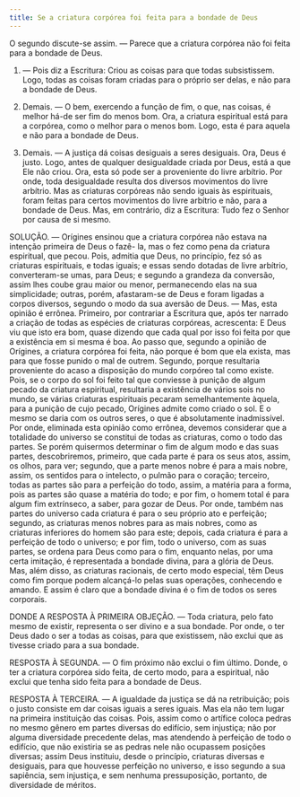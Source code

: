 ```yaml
---
title: Se a criatura corpórea foi feita para a bondade de Deus
---
```


O segundo discute-se assim. — Parece que a criatura corpórea não foi feita para a bondade de Deus.  

1. — Pois diz a Escritura: Criou as coisas para que todas subsistissem. Logo, todas as coisas foram criadas para o próprio ser delas, e não para a bondade de Deus.  

2. Demais. — O bem, exercendo a função de fim, o que, nas coisas, é melhor há-de ser fim do menos bom. Ora, a criatura espiritual está para a corpórea, como o melhor para o menos bom. Logo, esta é para aquela e não para a bondade de Deus.  

3. Demais. — A justiça dá coisas desiguais a seres desiguais. Ora, Deus é justo. Logo, antes de qualquer desigualdade criada por Deus, está a que Ele não criou. Ora, esta só pode ser a proveniente do livre arbítrio. Por onde, toda desigualdade resulta dos diversos movimentos do livre arbítrio. Mas as criaturas corpóreas não sendo iguais às espirituais, foram feitas para certos movimentos do livre arbítrio e não, para a bondade de Deus.  Mas, em contrário, diz a Escritura: Tudo fez o Senhor por causa de si mesmo.  

SOLUÇÃO. — Orígines ensinou que a criatura corpórea não estava na intenção primeira de Deus o fazê- la, mas o fez como pena da criatura espiritual, que pecou. Pois, admitia que Deus, no princípio, fez só as criaturas espirituais, e todas iguais; e essas sendo dotadas de livre arbítrio, converteram-se umas, para Deus; e segundo a grandeza da conversão, assim lhes coube grau maior ou menor, permanecendo elas na sua simplicidade; outras, porém, afastaram-se de Deus e foram ligadas a corpos diversos, segundo o modo da sua aversão de Deus. — Mas, esta opinião é errônea. Primeiro, por contrariar a Escritura que, após ter narrado a criação de todas as espécies de criaturas corpóreas, acrescenta: E Deus viu que isto era bom, quase dizendo que cada qual por isso foi feita por que a existência em si mesma é boa. Ao passo que, segundo a opinião de Orígines, a criatura corpórea foi feita, não porque é bom que ela exista, mas para que fosse punido o mal de outrem. Segundo, porque resultaria proveniente do acaso a disposição do mundo corpóreo tal como existe. Pois, se o corpo do sol foi feito tal que conviesse à punição de algum pecado da criatura espiritual, resultaria a existência de vários sois no mundo, se várias criaturas espirituais pecaram semelhantemente àquela, para a punição de cujo pecado, Orígines admite como criado o sol. E o mesmo se daria com os outros seres, o que é absolutamente inadmissível.  Por onde, eliminada esta opinião como errônea, devemos considerar que a totalidade do universo se constitui de todas as criaturas, como o todo das partes. Se porém quisermos determinar o fim de algum modo e das suas partes, descobriremos, primeiro, que cada parte é para os seus atos, assim, os olhos, para ver; segundo, que a parte menos nobre é para a mais nobre, assim, os sentidos para o intelecto, o pulmão para o coração; terceiro, todas as partes são para a perfeição do todo, assim, a matéria para a forma, pois as partes são quase a matéria do todo; e por fim, o homem total é para algum fim extrínseco, a saber, para gozar de Deus. Por onde, também nas partes do universo cada criatura é para o seu próprio ato e perfeição; segundo, as criaturas menos nobres para as mais nobres, como as criaturas inferiores do homem são para este; depois, cada criatura é para a perfeição de todo o universo; e por fim, todo o universo, com as suas partes, se ordena para Deus como para o fim, enquanto nelas, por uma certa imitação, é representada a bondade divina, para a glória de Deus. Mas, além disso, as criaturas racionais, de certo modo especial, têm Deus como fim porque podem alcançá-lo pelas suas operações, conhecendo e amando. E assim é claro que a bondade divina é o fim de todos os seres corporais.  

DONDE A RESPOSTA À PRIMEIRA OBJEÇÃO. — Toda criatura, pelo fato mesmo de existir, representa o ser divino e a sua bondade. Por onde, o ter Deus dado o ser a todas as coisas, para que existissem, não exclui que as tivesse criado para a sua bondade.  

RESPOSTA À SEGUNDA. — O fim próximo não exclui o fim último. Donde, o ter a criatura corpórea sido feita, de certo modo, para a espiritual, não exclui que tenha sido feita para a bondade de Deus.  

RESPOSTA À TERCEIRA. — A igualdade da justiça se dá na retribuição; pois o justo consiste em dar coisas iguais a seres iguais. Mas ela não tem lugar na primeira instituição das coisas. Pois, assim como o artífice coloca pedras no mesmo gênero em partes diversas do edifício, sem injustiça; não por alguma diversidade precedente delas, mas atendendo à perfeição de todo o edifício, que não existiria se as pedras nele não ocupassem posições diversas; assim Deus instituiu, desde o princípio, criaturas diversas e desiguais, para que houvesse perfeição no universo, e isso segundo a sua sapiência, sem injustiça, e sem nenhuma pressuposição, portanto, de diversidade de méritos.